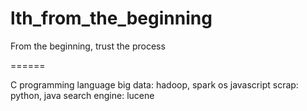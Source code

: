 # lth_from_the_beginning
From the beginning, trust the process

======

C programming language
big data: hadoop, spark
os
javascript
scrap: python, java
search engine: lucene
